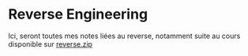 # Reverse Engineering

Ici, seront toutes mes notes liées au reverse, notamment suite au cours disponible sur [reverse.zip](https://reverse.zip)

